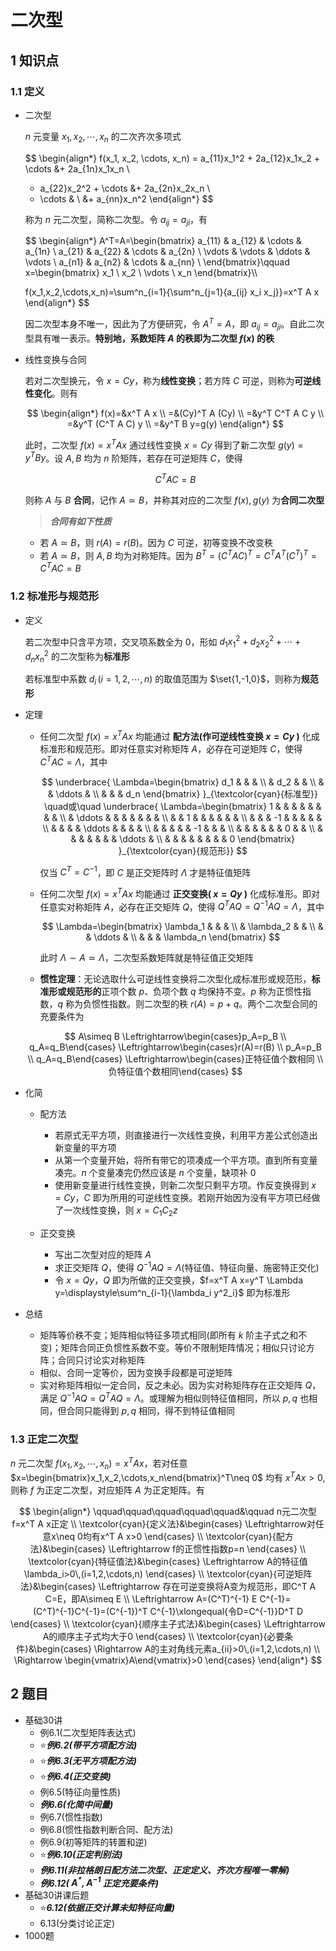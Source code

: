 # 二次型

## 1 知识点

### 1.1 定义

* 二次型

  $n$ 元变量 $x_1, x_2, \cdots, x_n$ 的二次齐次多项式
  
  $$
  \begin{align*}
    f(x_1, x_2, \cdots, x_n) =
    a_{11}x_1^2 + 2a_{12}x_1x_2 + \cdots &+ 2a_{1n}x_1x_n \\
    + a_{22}x_2^2 + \cdots &+ 2a_{2n}x_2x_n \\
    + \cdots & \\
    &+ a_{nn}x_n^2
  \end{align*}
  $$
  
  称为 $n$ 元二次型，简称二次型。令 $a_{ij}=a_{ji}$，有
  
  $$
  \begin{align*}
    A^T=A=\begin{bmatrix}
      a_{11} & a_{12} & \cdots & a_{1n} \\
      a_{21} & a_{22} & \cdots & a_{2n} \\
      \vdots & \vdots & \ddots & \vdots \\
      a_{n1} & a_{n2} & \cdots & a_{nn} \\
    \end{bmatrix}\qquad
    x=\begin{bmatrix}
      x_1 \\
      x_2 \\
      \vdots \\
      x_n
    \end{bmatrix}\\\\
  
    f(x_1,x_2,\cdots,x_n)=\sum^n_{i=1}{\sum^n_{j=1}{a_{ij} x_i x_j}}=x^T A x
  \end{align*}
  $$

  因二次型本身不唯一，因此为了方便研究，令 $A^T=A$，即 $a_{ij}=a_{ji}$。自此二次型具有唯一表示。**特别地，系数矩阵 $A$ 的秩即为二次型 $f(x)$ 的秩**

* 线性变换与合同

  若对二次型换元，令 $x=Cy$，称为**线性变换**；若方阵 $C$ 可逆，则称为**可逆线性变化**。则有
  
  $$
  \begin{align*}
    f(x)=&x^T A x \\
    =&(Cy)^T A (Cy) \\
    =&y^T C^T A C y \\
    =&y^T (C^T A C) y \\
    =&y^T B y=g(y)
  \end{align*}
  $$

  此时，二次型 $f(x)=x^T A x$ 通过线性变换 $x=Cy$ 得到了新二次型 $g(y)=y^T B y$。设 $A,B$ 均为 $n$ 阶矩阵，若存在可逆矩阵 $C$，使得
  
  $$
  C^T A C=B
  $$
  
  则称 $A$ 与 $B$ **合同**，记作 $A\simeq B$，并称其对应的二次型 $f(x),g(y)$ 为**合同二次型**

  > ***合同有如下性质***
  * 若 $A\simeq B$，则 $r(A)=r(B)$。因为 $C$ 可逆，初等变换不改变秩
  * 若 $A\simeq B$，则 $A,B$ 均为对称矩阵。因为 $B^T=\left(C^T A C\right)^T=C^T A^T (C^T)^T=C^T A C=B$

### 1.2 标准形与规范形

* 定义

  若二次型中只含平方项，交叉项系数全为 $0$，形如 $d_1 x^2_1+d_2 x^2_2+\cdots+d_n x^2_n$ 的二次型称为**标准形**
  
  若标准型中系数 $d_i\,(i=1,2,\cdots,n)$ 的取值范围为 $\set{1,-1,0}$，则称为**规范形**

* 定理
  * 任何二次型 $f(x)=x^T A x$ 均能通过 **配方法(作可逆线性变换 $x=Cy$ )** 化成标准形和规范形。即对任意实对称矩阵 $A$，必存在可逆矩阵 $C$，使得 $C^T A C=\Lambda$，其中

    $$
    \underbrace{
      \Lambda=\begin{bmatrix}
        d_1 & & & \\
        & d_2 & & \\
        & & \ddots & \\
        & & & d_n
      \end{bmatrix}
    }_{\textcolor{cyan}{标准型}}
    \quad或\quad
    \underbrace{
      \Lambda=\begin{bmatrix}
        1 & & & & & & & & \\
        & \ddots & & & & & & & \\
        & & 1 & & & & & & \\
        & & & -1 & & & & & \\
        & & & & \ddots & & & & \\
        & & & & & -1 & & & \\
        & & & & & & 0 & & \\
        & & & & & & & \ddots & \\
        & & & & & & & & 0
      \end{bmatrix}
    }_{\textcolor{cyan}{规范形}}
    $$

    仅当 $C^T=C^{-1}$，即 $C$ 是正交矩阵时 $\Lambda$ 才是特征值矩阵
  
  * 任何二次型 $f(x)=x^T A x$ 均能通过 **正交变换( $x=Qy$ )** 化成标准形。即对任意实对称矩阵 $A$，必存在正交矩阵 $Q$，使得 $Q^T A Q=Q^{-1} A Q=\Lambda$，其中
  
    $$
    \Lambda=\begin{bmatrix}
        \lambda_1 & & & \\
        & \lambda_2 & & \\
        & & \ddots & \\
        & & & \lambda_n
    \end{bmatrix}
    $$

    此时 $\Lambda\sim A\simeq\Lambda$，二次型系数矩阵就是特征值正交矩阵

  * **惯性定理**：无论选取什么可逆线性变换将二次型化成标准形或规范形，**标准形或规范形的**正项个数 $p$、负项个数 $q$ 均保持不变。$p$ 称为正惯性指数，$q$ 称为负惯性指数。则二次型的秩 $r(A)=p+q$。两个二次型合同的充要条件为

   $$
   A\simeq B
   \Leftrightarrow\begin{cases}p_A=p_B \\ q_A=q_B\end{cases}
   \Leftrightarrow\begin{cases}r(A)=r(B) \\ p_A=p_B \\ q_A=q_B\end{cases}
   \Leftrightarrow\begin{cases}正特征值个数相同 \\ 负特征值个数相同\end{cases}
   $$

* 化简
  * 配方法
    * 若原式无平方项，则直接进行一次线性变换，利用平方差公式创造出新变量的平方项
    * 从第一个变量开始，将所有带它的项凑成一个平方项。直到所有变量凑完。$n$ 个变量凑完仍然应该是 $n$ 个变量，缺项补 $0$
    * 使用新变量进行线性变换，则新二次型只剩平方项。作反变换得到 $x=Cy$，$C$ 即为所用的可逆线性变换。若刚开始因为没有平方项已经做了一次线性变换，则 $x=C_1 C_2 z$
  
  * 正交变换
    * 写出二次型对应的矩阵 $A$
    * 求正交矩阵 $Q$，使得 $Q^{-1}AQ=\Lambda$(特征值、特征向量、施密特正交化)
    * 令 $x=Qy$，$Q$ 即为所做的正交变换，$f=x^T A x=y^T \Lambda y=\displaystyle\sum^n_{i-1}{\lambda_i y^2_i}$ 即为标准形

* 总结
  * 矩阵等价秩不变；矩阵相似特征多项式相同(即所有 $k$ 阶主子式之和不变)；矩阵合同正负惯性系数不变。等价不限制矩阵情况；相似只讨论方阵；合同只讨论实对称矩阵
  * 相似、合同一定等价，因为变换手段都是可逆矩阵
  * 实对称矩阵相似一定合同，反之未必。因为实对称矩阵存在正交矩阵 $Q$，满足 $Q^{-1} A Q=Q^T A Q=\Lambda$。或理解为相似则特征值相同，所以 $p,q$ 也相同，但合同只能得到 $p,q$ 相同，得不到特征值相同

### 1.3 正定二次型

$n$ 元二次型 $f(x_1,x_2,\cdots,x_n)=x^T A x$，若对任意 $x=\begin{bmatrix}x_1,x_2,\cdots,x_n\end{bmatrix}^T\neq 0$ 均有 $x^T A x>0$,则称 $f$ 为正定二次型，对应矩阵 $A$ 为正定矩阵。有

$$
\begin{align*}
  \qquad\qquad\qquad\qquad\qquad&\qquad n元二次型f=x^T A x正定 \\
  \textcolor{cyan}{定义法}&\begin{cases}
    \Leftrightarrow对任意x\neq 0均有x^T A x>0
  \end{cases} \\
  \textcolor{cyan}{配方法}&\begin{cases}
    \Leftrightarrow f的正惯性指数p=n
  \end{cases} \\
  \textcolor{cyan}{特征值法}&\begin{cases}
    \Leftrightarrow A的特征值\lambda_i>0\,(i=1,2,\cdots,n)
  \end{cases} \\
  \textcolor{cyan}{可逆矩阵法}&\begin{cases}
    \Leftrightarrow 存在可逆变换将A变为规范形，即C^T A C=E，即A\simeq E \\
    \Leftrightarrow A=(C^T)^{-1} E C^{-1}=(C^T)^{-1}C^{-1}=(C^{-1})^T C^{-1}\xlongequal{令D=C^{-1}}D^T D
  \end{cases} \\
  \textcolor{cyan}{顺序主子式法}&\begin{cases}
    \Leftrightarrow A的顺序主子式均大于0
  \end{cases} \\
  \textcolor{cyan}{必要条件}&\begin{cases}
    \Rightarrow A的主对角线元素a_{ii}>0\,(i=1,2,\cdots,n) \\
    \Rightarrow \begin{vmatrix}A\end{vmatrix}>0
  \end{cases}
\end{align*}
$$

## 2 题目

* 基础30讲
  * 例6.1(二次型矩阵表达式)
  * ⭐***例6.2(带平方项配方法)***
  * ⭐***例6.3(无平方项配方法)***
  * ⭐***例6.4(正交变换)***
  * 例6.5(特征向量性质)
  * ***例6.6(化简中间量)***
  * 例6.7(惯性指数)
  * 例6.8(惯性指数判断合同、配方法)
  * 例6.9(初等矩阵的转置和逆)
  * ⭐***例6.10(正定判别法)***
  * ***例6.11(非拉格朗日配方法二次型、正定定义、齐次方程唯一零解)***
  * ***例6.12( $A^{*},A^{-1}$ 正定充要条件)***
* 基础30讲课后题
  * ⭐***6.12(依据正交计算未知特征向量)***
  * 6.13(分类讨论正定)
* 1000题
